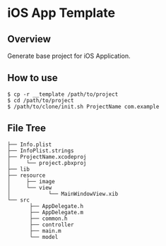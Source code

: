 # iOS App Template #

## Overview ##

Generate base project for iOS Application.

## How to use ##

    $ cp -r __template /path/to/project
    $ cd /path/to/project
    $ /path/to/clone/init.sh ProjectName com.example

## File Tree ##

    ├── Info.plist
    ├── InfoPlist.strings
    ├── ProjectName.xcodeproj
    │     └── project.pbxproj
    ├── lib
    ├── resource
    │     ├── image
    │     └── view
    │            └── MainWindowView.xib
    └── src
           ├── AppDelegate.h
           ├── AppDelegate.m
           ├── common.h
           ├── controller
           ├── main.m
           └── model
